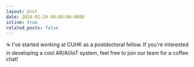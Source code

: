 ```yaml
---
layout: post
date: 2024-02-29 00:00:00-0800
inline: true
related_posts: false
---
```


☕️ I've started working at CUHK as a postdoctoral fellow. If you're interested in developing a cool AR/AI/IoT system,
feel free to join our team for a coffee chat!